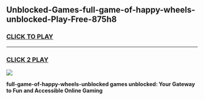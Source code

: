
## Unblocked-Games-full-game-of-happy-wheels-unblocked-Play-Free-875h8
<h3>
<a href="https://premium76.site?title=full-game-of-happy-wheels-unblocked&ref=19M">CLICK TO PLAY</a></h3>
<hr>

<h3>
<a href="https://premium76.site?title=full-game-of-happy-wheels-unblocked&ref=19M">CLICK 2 PLAY</a>
  
</h3>

<a href="https://premium76.site?title=full-game-of-happy-wheels-unblocked&ref=19M"><img src="https://clearcache.store/games.png"></a>


**full-game-of-happy-wheels-unblocked games unblocked: Your Gateway to Fun and Accessible Online Gaming**
